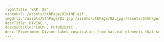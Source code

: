 ```yaml
---
rightTitle:'EXP. 03',
videoUrl:'/assets/5thPage/DIVINE.gif',
imgUrls:'/assets/5thPage/01.jpg|/assets/5thPage/02.jpg|/assets/5thPage/03.jpg|/assets/5thPage/04.jpg|/assets/5thPage/05.jpg|/assets/5thPage/06.jpg|/assets/5thPage/07.jpg|/assets/5thPage/08.jpg|/assets/5thPage/09.jpg|/assets/5thPage/10.jpg|/assets/5thPage/11.jpg|/assets/5thPage/12.jpg',
descTitle:'DIVINE ',
descSubTitle:'CALM , FUTURISTIC',
desc:'Experiment Divine takes inspiration from natural elements that surround us. We kept the sancity of the vehicle to its cleanest form so as to generate emotion of Calm yet something beyond appeal.'
---
```

